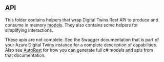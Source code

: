 ## API
This folder contains helpers that wrap Digital Twins Rest API to produce and consume in memory [models](../models/readme.md).  They also contains some helpers for simplifying interactions.

These apis are not complete.  See the Swagger documentation that is part of your Azure Digital Twins instance for a complete description of capabilities.  Also see [AutoRest](https://github.com/Azure/autorest) for how you can generate full c# models and apis from that documentation.